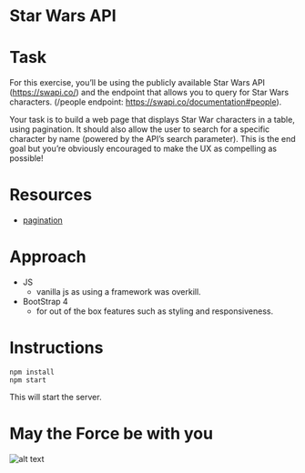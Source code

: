 # Star Wars API

# Task

For this exercise, you’ll be using the publicly available Star Wars API (https://swapi.co/) and the
endpoint that allows you to query for Star Wars characters. (/people endpoint:
https://swapi.co/documentation#people).

Your task is to build a web page that displays Star War characters in a table, using pagination. It
should also allow the user to search for a specific character by name (powered by the API’s
search parameter). This is the end goal but you’re obviously encouraged to make the UX as
compelling as possible!

# Resources
* [pagination](https://pagination.js.org/)

# Approach
* JS
  * vanilla js as using a framework was overkill.
* BootStrap 4
  * for out of the box features such as styling and responsiveness.

# Instructions
```
npm install
npm start
```
This will start the server.

# May the Force be with you

![alt text](https://github.com/tejpal-sohal/starwars/blob/master/Star-Wars-transparent-logo-480x480.jpg.png "STAR wars")

